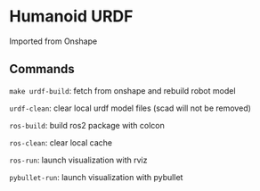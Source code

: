 # Humanoid URDF

Imported from Onshape

## Commands

`make urdf-build`: fetch from onshape and rebuild robot model

`urdf-clean`: clear local urdf model files (scad will not be removed)

`ros-build`: build ros2 package with colcon

`ros-clean`: clear local cache

`ros-run`: launch visualization with rviz

`pybullet-run`: launch visualization with pybullet

